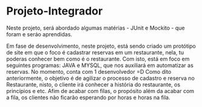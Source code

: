 # Projeto-Integrador
Neste projeto, será abordado algumas matérias - JUnit e Mockito - que foram e seráo aprendidas.

Em fase de desenvolvimento, neste projeto, está sendo criado um protótipo de site em que o foco é cadastrar reservas em um restaurante, nela, tu poderas conhecer bem como é o restaurante.
Com isto, está em foco em seguintes programas: JAVA e MYSQL, que nos auxiliará em automatizar as reservas.
No momento, conta com 1 desenvolvedor =D
Como dito anteriormente, o objetivo é de agilizar o processo de cadastro e reserva no Restaurante, nisto, o cliente irá conhecer a história do restaurante, os princípios e etc.
Afim de acabar com filas, o propósito além da acabar com a fila, os clientes não ficarão esperando por horas e horas na fila.
